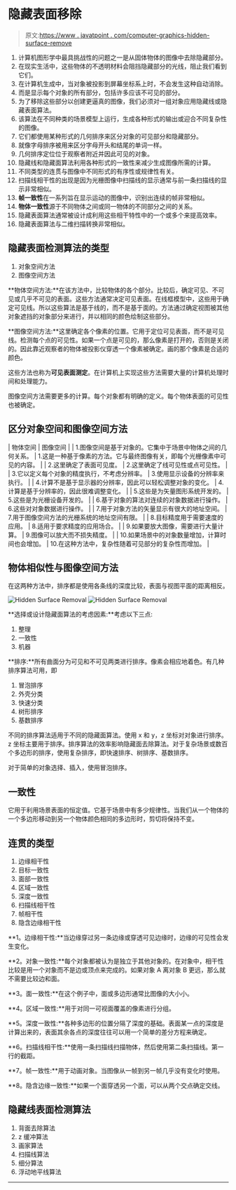 # 隐藏表面移除

> 原文:[https://www . javatpoint . com/computer-graphics-hidden-surface-remove](https://www.javatpoint.com/computer-graphics-hidden-surface-removal)

1.  计算机图形学中最具挑战性的问题之一是从固体物体的图像中去除隐藏部分。
2.  在现实生活中，这些物体的不透明材料会阻挡隐藏部分的光线，阻止我们看到它们。
3.  在计算机生成中，当对象被投影到屏幕坐标系上时，不会发生这种自动消除。
4.  而是显示每个对象的所有部分，包括许多应该不可见的部分。
5.  为了移除这些部分以创建更逼真的图像，我们必须对一组对象应用隐藏线或隐藏表面算法。
6.  该算法在不同种类的场景模型上运行，生成各种形式的输出或迎合不同复杂性的图像。
7.  它们都使用某种形式的几何排序来区分对象的可见部分和隐藏部分。
8.  就像字母排序被用来区分字母开头和结尾的单词一样。
9.  几何排序定位位于观察者附近并因此可见的对象。
10.  隐藏线和隐藏面算法利用各种形式的一致性来减少生成图像所需的计算。
11.  不同类型的连贯与图像中不同形式的有序性或规律性有关。
12.  扫描线相干性的出现是因为光栅图像中扫描线的显示通常与前一条扫描线的显示非常相似。
13.  **帧一致性**在一系列旨在显示运动的图像中，识别出连续的帧非常相似。
14.  **物体一致性**源于不同物体之间或同一物体的不同部分之间的关系。
15.  隐藏表面算法通常被设计成利用这些相干特性中的一个或多个来提高效率。
16.  隐藏表面算法与二维扫描转换非常相似。

## 隐藏表面检测算法的类型

1.  对象空间方法
2.  图像空间方法

**物体空间方法:**在该方法中，比较物体的各个部分。比较后，确定可见、不可见或几乎不可见的表面。这些方法通常决定可见表面。在线框模型中，这些用于确定可见线。所以这些算法是基于线的，而不是基于面的。方法通过确定视图被其他对象遮挡的对象部分来进行，并以相同的颜色绘制这些部分。

**图像空间方法:**这里确定各个像素的位置。它用于定位可见表面，而不是可见线。检测每个点的可见性。如果一个点是可见的，那么像素是打开的，否则是关闭的。因此靠近观察者的物体被投影仪穿透一个像素被确定。画的那个像素是合适的颜色。

这些方法也称为**可见表面测定**。在计算机上实现这些方法需要大量的计算机处理时间和处理能力。

图像空间方法需要更多的计算。每个对象都有明确的定义。每个物体表面的可见性也被确定。

## 区分对象空间和图像空间方法

| 物体空间 | 图像空间 |
| 1.图像空间是基于对象的。它集中于场景中物体之间的几何关系。 | 1.这是一种基于像素的方法。它与最终图像有关，即每个光栅像素中可见的内容。 |
| 2.这里确定了表面可见度。 | 2.这里确定了线可见性或点可见性。 |
| 3.它以定义每个对象的精度执行，不考虑分辨率。 | 3.使用显示设备的分辨率来执行。 |
| 4.计算不是基于显示器的分辨率，因此可以轻松调整对象的变化。 | 4.计算是基于分辨率的，因此很难调整变化。 |
| 5.这些是为矢量图形系统开发的。 | 5.这些是为光栅设备开发的。 |
| 6.基于对象的算法对连续的对象数据进行操作。 | 6.这些对对象数据进行操作。 |
| 7.用于对象方法的矢量显示有很大的地址空间。 | 7.用于图像空间方法的光栅系统的地址空间有限。 |
| 8.目标精度用于需要速度的应用。 | 8.适用于要求精度的应用场合。 |
| 9.如果要放大图像，需要进行大量计算。 | 9.图像可以放大而不损失精度。 |
| 10.如果场景中的对象数量增加，计算时间也会增加。 | 10.在这种方法中，复杂性随着可见部分的复杂性而增加。 |

## 物体相似性与图像空间方法

在这两种方法中，排序都是使用各条线的深度比较，表面与视图平面的距离相反。

![Hidden Surface Removal](../Images/839c67fb010e9cf93f6e301ee66cf187.png)
![Hidden Surface Removal](../Images/c3828e58675ea3741284628179087c8e.png)

**选择或设计隐藏面算法的考虑因素:**考虑以下三点:

1.  整理
2.  一致性
3.  机器

**排序:**所有曲面分为可见和不可见两类进行排序。像素会相应地着色。有几种排序算法可用，即

1.  冒泡排序
2.  外壳分类
3.  快速分类
4.  树形排序
5.  基数排序

不同的排序算法适用于不同的隐藏面算法。使用 x 和 y，z 坐标对对象进行排序。z 坐标主要用于排序。排序算法的效率影响隐藏面去除算法。对于复杂场景或数百个多边形的排序，使用复杂排序，即快速排序、树排序、基数排序。

对于简单的对象选择、插入，使用冒泡排序。

## 一致性

它用于利用场景表面的恒定值。它基于场景中有多少规律性。当我们从一个物体的一个多边形移动到另一个物体颜色相同的多边形时，剪切将保持不变。

## 连贯的类型

1.  边缘相干性
2.  目标一致性
3.  面部一致性
4.  区域一致性
5.  深度一致性
6.  扫描线相干性
7.  帧相干性
8.  隐含边缘相干性

**1。边缘相干性:**当边缘穿过另一条边缘或穿透可见边缘时，边缘的可见性会发生变化。

**2。对象一致性:**每个对象都被认为是独立于其他对象的。在对象中，相干性比较是用一个对象而不是边或顶点来完成的。如果对象 A 离对象 B 更远，那么就不需要比较边和面。

**3。面一致性:**在这个例子中，面或多边形通常比图像的大小小。

**4。区域一致性:**用于对同一可视面覆盖的像素进行分组。

**5。深度一致性:**各种多边形的位置分隔了深度的基础。表面某一点的深度是计算出来的，表面其余各点的深度往往可以用一个简单的差分方程来确定。

**6。扫描线相干性:**使用一条扫描线扫描物体，然后使用第二条扫描线。第一行的截距。

**7。帧一致性:**用于动画对象。当图像从一帧到另一帧几乎没有变化时使用。

**8。隐含边缘一致性:**如果一个面穿透另一个面，可以从两个交点确定交线。

## 隐藏线表面检测算法

1.  背面去除算法
2.  z 缓冲算法
3.  画家算法
4.  扫描线算法
5.  细分算法
6.  浮动地平线算法

* * *